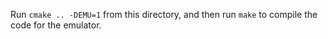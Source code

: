 Run `cmake .. -DEMU=1` from this directory, and then run `make` to compile the code for the emulator.
